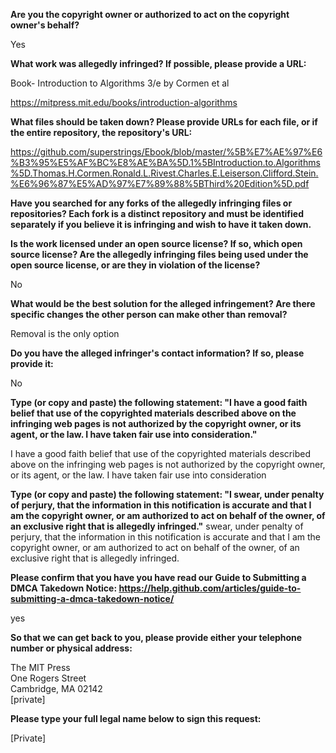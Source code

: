 __Are you the copyright owner or authorized to act on the copyright owner's behalf?__

Yes

__What work was allegedly infringed? If possible, please provide a URL:__

Book- Introduction to Algorithms 3/e by Cormen et al

https://mitpress.mit.edu/books/introduction-algorithms

__What files should be taken down? Please provide URLs for each file, or if the entire repository, the repository's URL:__

https://github.com/superstrings/Ebook/blob/master/%5B%E7%AE%97%E6%B3%95%E5%AF%BC%E8%AE%BA%5D.1%5BIntroduction.to.Algorithms%5D.Thomas.H.Cormen.Ronald.L.Rivest.Charles.E.Leiserson.Clifford.Stein.%E6%96%87%E5%AD%97%E7%89%88%5BThird%20Edition%5D.pdf

__Have you searched for any forks of the allegedly infringing files or repositories? Each fork is a distinct repository and must be identified separately if you believe it is infringing and wish to have it taken down.__

__Is the work licensed under an open source license? If so, which open source license? Are the allegedly infringing files being used under the open source license, or are they in violation of the license?__

No

__What would be the best solution for the alleged infringement? Are there specific changes the other person can make other than removal?__

Removal is the only option

__Do you have the alleged infringer's contact information? If so, please provide it:__

No

__Type (or copy and paste) the following statement: "I have a good faith belief that use of the copyrighted materials described above on the infringing web pages is not authorized by the copyright owner, or its agent, or the law. I have taken fair use into consideration."__

I have a good faith belief that use of the copyrighted materials described above on the infringing web pages is not authorized by the copyright owner, or its agent, or the law. I have taken fair use into consideration

__Type (or copy and paste) the following statement: "I swear, under penalty of perjury, that the information in this notification is accurate and that I am the copyright owner, or am authorized to act on behalf of the owner, of an exclusive right that is allegedly infringed."__
swear, under penalty of perjury, that the information in this notification is accurate and that I am the copyright owner, or am authorized to act on behalf of the owner, of an exclusive right that is allegedly infringed.

__Please confirm that you have you have read our Guide to Submitting a DMCA Takedown Notice: https://help.github.com/articles/guide-to-submitting-a-dmca-takedown-notice/__

yes

__So that we can get back to you, please provide either your telephone number or physical address:__

The MIT Press  
One Rogers Street  
Cambridge, MA 02142  
[private]  

__Please type your full legal name below to sign this request:__

[Private]
